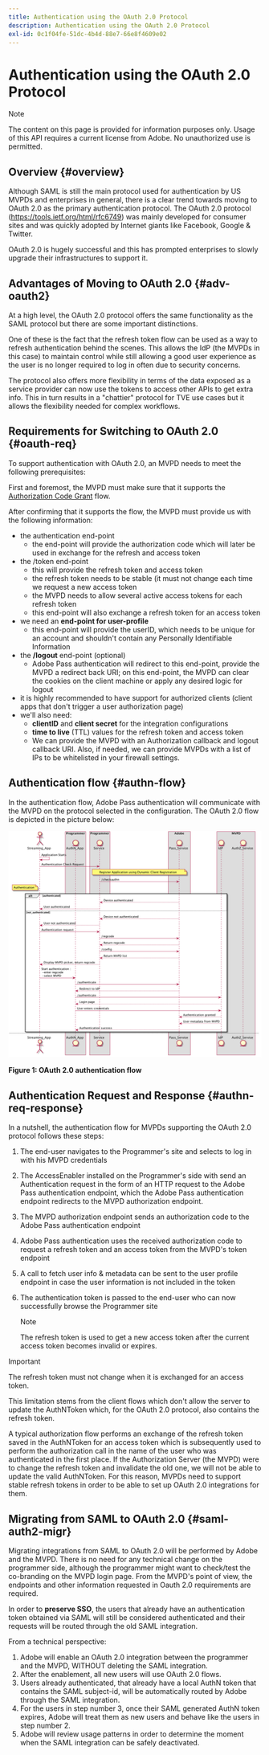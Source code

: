 ```yaml
---
title: Authentication using the OAuth 2.0 Protocol
description: Authentication using the OAuth 2.0 Protocol
exl-id: 0c1f04fe-51dc-4b4d-88e7-66e8f4609e02
---
```

# Authentication using the OAuth 2.0 Protocol

>[!NOTE]
>
>The content on this page is provided for information purposes only. Usage of this API requires a current license from Adobe. No unauthorized use is permitted. 

## Overview {#overview}

Although SAML is still the main protocol used for authentication by US MVPDs and enterprises in general, there is a clear trend towards moving to OAuth 2.0 as the primary authentication protocol. The OAuth 2.0 protocol (https://tools.ietf.org/html/rfc6749) was mainly developed for consumer sites and was quickly adopted by Internet giants like Facebook, Google & Twitter.

OAuth 2.0 is hugely successful and this has prompted enterprises to slowly upgrade their infrastructures to support it. 

 

## Advantages of Moving to OAuth 2.0 {#adv-oauth2}

At a high level, the OAuth 2.0 protocol offers the same functionality as the SAML protocol but there are some important distinctions.

One of these is the fact that the refresh token flow can be used as a way to refresh authentication behind the scenes. This allows the IdP (the MVPDs in this case) to maintain control while still allowing a good user experience as the user is no longer required to log in often due to security concerns. 

The protocol also offers more flexibility in terms of the data exposed as a service provider can now use the tokens to access other APIs to get extra info. This in turn results in a "chattier" protocol for TVE use cases but it allows the flexibility needed for complex workflows.

 

 

## Requirements for Switching to OAuth 2.0 {#oauth-req}

To support authentication with OAuth 2.0, an MVPD needs to meet the following prerequisites:

First and foremost, the MVPD must make sure that it supports the [Authorization Code Grant](https://oauthlib.readthedocs.io/en/latest/oauth2/grants/authcode.html) flow. 

After confirming that it supports the flow, the MVPD must provide us with the following information:

* the authentication end-point
    * the end-point will provide the authorization code which will later be used in exchange for the refresh and access token
* the /token end-point 
    * this will provide the refresh token and access token
    * the refresh token needs to be stable (it must not change each time we request a new access token
    * the MVPD needs to allow several active access tokens for each refresh token
    * this end-point will also exchange a refresh token for an access token
* we need an **end-point for user-profile**
    * this end-point will provide the userID, which needs to be unique for an account and shouldn't contain any Personally Identifiable Information
* the **/logout** end-point (optional) 
    * Adobe Pass authentication will redirect to this end-point, provide the MVPD a redirect back URI; on this end-point, the MVPD can clear the cookies on the client machine or apply any desired logic for logout
* it is highly recommended to have support for authorized clients (client apps that don't trigger a user authorization page) 
* we'll also need:
    * **clientID** and **client secret** for the integration configurations
    * **time to live** (TTL) values for the refresh token and access token
    * We can provide the MVPD with an Authorization callback and logout callback URI. Also, if needed, we can provide MVPDs with a list of IPs to be whitelisted in your firewall settings.
 

## Authentication flow {#authn-flow}

In the authentication flow, Adobe Pass authentication will communicate with the MVPD on the protocol selected in the configuration. The OAuth 2.0 flow is depicted in the picture below:

 

![Diagram to show Authentication flow in Adobe Authentication that communicates with the MVPD on the protocol selected in configuration.](assets/authn-flow.png)

**Figure 1: OAuth 2.0 authentication flow**

 

## Authentication Request and Response {#authn-req-response}

In a nutshell, the authentication flow for MVPDs supporting the OAuth 2.0 protocol follows these steps:

1. The end-user navigates to the Programmer's site and selects to log in with his MVPD credentials
1. The AccessEnabler installed on the Programmer's side with send an Authentication request in the form of an HTTP request to the Adobe Pass authentication endpoint, which the Adobe Pass authentication endpoint redirects to the MVPD authorization endpoint.
1. The MVPD authorization endpoint sends an authorization code to the Adobe Pass authentication endpoint
1. Adobe Pass authentication uses the received authorization code to request a refresh token and an access token from the MVPD's token endpoint
1. A call to fetch user info & metadata can be sent to the user profile endpoint in case the user information is not included in the token
1. The authentication token is passed to the end-user who can now successfully browse the Programmer site

     >[!NOTE]
     >
     >The refresh token is used to get a new access token after the current access token becomes invalid or expires.  
 

>[!IMPORTANT]
>
>The refresh token must not change when it is exchanged for an access token. 

This limitation stems from the client flows which don't allow the server to update the AuthNToken which, for the OAuth 2.0 protocol, also contains the refresh token.

A typical authorization flow performs an exchange of the refresh token saved in the AuthNToken for an access token which is subsequently used to perform the authorization call in the name of the user who was authenticated in the first place. If the Authorization Server (the MVPD) were to change the refresh token and invalidate the old one, we will not be able to update the valid AuthNToken. For this reason, MVPDs need to support stable refresh tokens in order to be able to set up OAuth 2.0 integrations for them.
 

## Migrating from SAML to OAuth 2.0 {#saml-auth2-migr}

Migrating integrations from SAML to OAuth 2.0 will be performed by Adobe and the MVPD. There is no need for any technical change on the programmer side, although the programmer might want to check/test the co-branding on the MVPD login page. From the MVPD's point of view, the endpoints and other information requested in Oauth 2.0 requirements are required.

In order to **preserve SSO**, the users that already have an authentication token obtained via SAML will still be considered authenticated and their requests will be routed through the old SAML integration.

From a technical perspective:

1. Adobe will enable an OAuth 2.0 integration between the programmer and the MVPD, WITHOUT deleting the SAML integration.
1. After the enablement, all new users will use OAuth 2.0 flows.
1. Users already authenticated, that already have a local AuthN token that contains the SAML subject-id, will be automatically routed by Adobe through the SAML integration.
1. For the users in step number 3, once their SAML generated AuthN token expires, Adobe will treat them as new users and behave like the users in step number 2.
1. Adobe will review usage patterns in order to determine the moment when the SAML integration can be safely deactivated.
